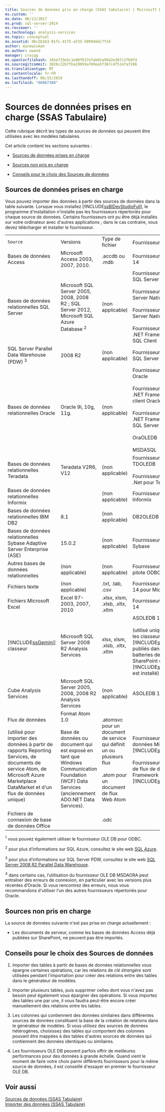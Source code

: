 ```yaml
---
title: Sources de données pris en charge (SSAS tabulaire) | Microsoft Docs
ms.custom: ''
ms.date: 06/13/2017
ms.prod: sql-server-2014
ms.reviewer: ''
ms.technology: analysis-services
ms.topic: conceptual
ms.assetid: d6c2b1b3-91fc-4175-af25-509946dc7f24
author: minewiskan
ms.author: owend
manager: craigg
ms.openlocfilehash: 345e733e5c1e90f637efab02a9942e307c2fb9f4
ms.sourcegitcommit: 3026c22b7fba19059a769ea5f367c4f51efaf286
ms.translationtype: MT
ms.contentlocale: fr-FR
ms.lasthandoff: 06/15/2019
ms.locfileid: "66067380"
---
```

# <a name="data-sources-supported-ssas-tabular"></a>Sources de données prises en charge (SSAS Tabulaire)
  Cette rubrique décrit les types de sources de données qui peuvent être utilisées avec les modèles tabulaires.  
  
 Cet article contient les sections suivantes :  
  
-   [Sources de données prises en charge](#bkmk_supported_ds)  
  
-   [Sources non pris en charge](#bkmk_unsupported_ds)  
  
-   [Conseils pour le choix des Sources de données](#bkmk_tips)  
  
##  <a name="bkmk_supported_ds"></a> Sources de données prises en charge  
 Vous pouvez importer des données à partir des sources de données dans la table suivante. Lorsque vous installez [!INCLUDE[ssBIDevStudioFull](../../includes/ssbidevstudiofull-md.md)], le programme d'installation n'installe pas les fournisseurs répertoriés pour chaque source de données. Certains fournisseurs ont pu être déjà installés sur votre ordinateur avec d'autres applications ; dans le cas contraire, vous devez télécharger et installer le fournisseur.  
  
|||||  
|-|-|-|-|  
|`Source`|Versions|Type de fichier|Fournisseurs <sup>1</sup>|  
|Bases de données Access|Microsoft Access 2003, 2007, 2010.|.accdb ou .mdb|Fournisseur OLE DB ACE 14|  
|Bases de données relationnelles SQL Server|Microsoft SQL Server 2005, 2008, 2008 R2 ; SQL Server 2012, Microsoft SQL Azure Database <sup>2</sup>|(non applicable)|Fournisseur OLE DB pour SQL Server<br /><br /> Fournisseur OLE DB SQL Server Native Client<br /><br /> Fournisseur OLE DB SQL Server Native Client 10.0<br /><br /> Fournisseur de données .NET Framework pour SQL Client|  
|SQL Server Parallel Data Warehouse (PDW) <sup>3</sup>|2008 R2|(non applicable)|Fournisseur OLE DB pour SQL Server PDW|  
|Bases de données relationnelles Oracle|Oracle 9i, 10g, 11g.|(non applicable)|Fournisseur OLE DB Oracle<br /><br /> Fournisseur de données .NET Framework pour client Oracle<br /><br /> Fournisseur de données .NET Framework pour SQL Server<br /><br /> OraOLEDB<br /><br /> MSDASQL|  
|Bases de données relationnelles Teradata|Teradata V2R6, V12|(non applicable)|Fournisseur OLE DB TDOLEDB<br /><br /> Fournisseur de données .Net pour Teradata|  
|Bases de données relationnelles Informix||(non applicable)|Fournisseur OLE DB Informix|  
|Bases de données relationnelles IBM DB2|8.1|(non applicable)|DB2OLEDB|  
|Bases de données relationnelles Sybase Adaptive Server Enterprise (ASE)|15.0.2|(non applicable)|Fournisseur OLE DB Sybase|  
|Autres bases de données relationnelles|(non applicable)|(non applicable)|Fournisseur OLE DB pour pilote ODBC|  
|Fichiers texte|(non applicable)|.txt, .tab, .csv|Fournisseur OLE DB ACE 14 pour Microsoft Access|  
|Fichiers Microsoft Excel|Excel 97-2003, 2007, 2010|.xlsx, xlsm, .xlsb, .xltx, .xltm|Fournisseur OLE DB ACE 14|  
|[!INCLUDE[ssGemini](../../includes/ssgemini-md.md)] classeur|Microsoft SQL Server 2008 R2 Analysis Services|xlsx, xlsm, .xlsb, .xltx, .xltm|ASOLEDB 10.5<br /><br /> (utilisé uniquement avec les classeurs [!INCLUDE[ssGemini](../../includes/ssgemini-md.md)] publiés dans des batteries de serveurs SharePoint où [!INCLUDE[ssGeminiShort](../../includes/ssgeminishort-md.md)] est installé)|  
|Cube Analysis Services|Microsoft SQL Server 2005, 2008, 2008 R2 Analysis Services|(non applicable)|ASOLEDB 10|  
|Flux de données<br /><br /> (utilisé pour importer des données à partir de rapports Reporting Services, de documents de service Atom, de Microsoft Azure Marketplace DataMarket et d'un flux de données unique)|Format Atom 1.0<br /><br /> Base de données ou document qui est exposé en tant que Windows Communication Foundation (WCF) Data Services (anciennement ADO.NET Data Services).|.atomsvc pour un document de service qui définit un ou plusieurs flux<br /><br /> .atom pour un document de flux Web Atom|Fournisseur de flux de données Microsoft pour [!INCLUDE[ssGemini](../../includes/ssgemini-md.md)]<br /><br /> Fournisseur de données de flux de données .NET Framework pour [!INCLUDE[ssGemini](../../includes/ssgemini-md.md)]|  
|Fichiers de connexion de base de données Office||.odc||  
  
 <sup>1</sup> vous pouvez également utiliser le fournisseur OLE DB pour ODBC.  
  
 <sup>2</sup> pour plus d’informations sur SQL Azure, consultez le site web [SQL Azure](https://go.microsoft.com/fwlink/?LinkID=157856).  
  
 <sup>3</sup> pour plus d’informations sur SQL Server PDW, consultez le site web [SQL Server 2008 R2 Parallel Data Warehouse](https://go.microsoft.com/fwlink/?LinkId=150895).  
  
 <sup>4</sup> dans certains cas, l’utilisation du fournisseur OLE DB MSDAORA peut entraîner des erreurs de connexion, en particulier avec les versions plus récentes d’Oracle. Si vous rencontrez des erreurs, nous vous recommandons d'utiliser l'un des autres fournisseurs répertoriés pour Oracle.  
  
##  <a name="bkmk_unsupported_ds"></a> Sources non pris en charge  
 La source de données suivante n'est pas prise en charge actuellement :  
  
-   Les documents de serveur, comme les bases de données Access déjà publiées sur SharePoint, ne peuvent pas être importés.  
  
##  <a name="bkmk_tips"></a> Conseils pour le choix des Sources de données  
  
1.  Importer des tables à partir de bases de données relationnelles vous épargne certaines opérations, car les relations de *clé étrangère* sont utilisées pendant l'importation pour créer des relations entre des tables dans le générateur de modèles.  
  
2.  Importer plusieurs tables, puis supprimer celles dont vous n'avez pas besoin peut également vous épargner des opérations. Si vous importez des tables une par une, il vous faudra peut-être encore créer manuellement des relations entre les tables.  
  
3.  Les colonnes qui contiennent des données similaires dans différentes sources de données constituent la base de la création de relations dans le générateur de modèles. Si vous utilisez des sources de données hétérogènes, choisissez des tables qui comportent des colonnes pouvant être mappées à des tables d'autres sources de données qui contiennent des données identiques ou similaires.  
  
4.  Les fournisseurs OLE DB peuvent parfois offrir de meilleures performances pour des données à grande échelle. Quand vient le moment de faire votre choix parmi différents fournisseurs pour la même source de données, il est conseillé d'essayer en premier le fournisseur OLE DB.  
  
## <a name="see-also"></a>Voir aussi  
 [Sources de données &#40;SSAS Tabulaire&#41;](../data-sources-ssas-tabular.md)   
 [Importer des données &#40;SSAS Tabulaire&#41;](../import-data-ssas-tabular.md)  
  
  

